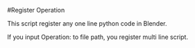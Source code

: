 #Register Operation

This script register any one line python code in Blender.  

If you input Operation: to file path, you register multi line script.
